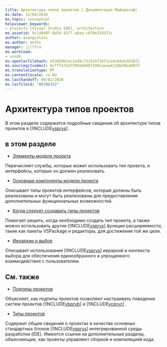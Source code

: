 ```yaml
---
title: Архитектура типов проектов | Документация Майкрософт
ms.date: 11/04/2016
ms.topic: conceptual
helpviewer_keywords:
- projects [Visual Studio SDK], architecture
ms.assetid: 9c1d940f-8a54-41f7-a8aa-c870e324371c
author: acangialosi
ms.author: anthc
manager: jillfra
ms.workload:
- vssdk
ms.openlocfilehash: e53929b1ec2ed9c73191bf16f1cedc84a53b58f2
ms.sourcegitcommit: 6cfffa72af599a9d667249caaaa411bb28ea69fd
ms.translationtype: MT
ms.contentlocale: ru-RU
ms.lasthandoff: 09/02/2020
ms.locfileid: "80706322"
---
```

# <a name="project-types-architecture"></a>Архитектура типов проектов
В этом разделе содержатся подробные сведения об архитектуре типов проектов в [!INCLUDE[vsprvs](../../code-quality/includes/vsprvs_md.md)] .

## <a name="in-this-section"></a>в этом разделе
- [Элементы модели проекта](../../extensibility/internals/elements-of-a-project-model.md)

 Перечисляет службы, которые может использовать тип проекта, и интерфейсы, которые он должен реализовать.

- [Основные компоненты модели проекта](../../extensibility/internals/project-model-core-components.md)

 Описывает типы проектов интерфейсов, которые должны быть реализованы и могут быть реализованы для предоставления дополнительных функциональных возможностей.

- [Когда следует создавать типы проектов](../../extensibility/internals/when-to-create-project-types.md)

 Помогает решить, когда необходимо создать тип проекта, а также можно использовать другие [!INCLUDE[vsprvs](../../code-quality/includes/vsprvs_md.md)] функции расширяемости, такие как пакеты VSPackage и редакторы, для достижения той же цели.

- [Иерархии и выбор](../../extensibility/internals/hierarchies-and-selection.md)

 Описывает использование [!INCLUDE[vsprvs](../../code-quality/includes/vsprvs_md.md)] иерархий и контекста выбора для обеспечения единообразного и упрощенного взаимодействия с пользователем.

## <a name="related-sections"></a>См. также
- [Подтипы проектов](../../extensibility/internals/project-subtypes.md)

 Объясняет, как подтипы проектов позволяют настраивать поведение систем проектов [!INCLUDE[vbprvb](../../code-quality/includes/vbprvb_md.md)] и [!INCLUDE[vcprvc](../../code-quality/includes/vcprvc_md.md)] .

- [Типы проектов](../../extensibility/internals/project-types.md)

 Содержит общие сведения о проектах в качестве основных стандартных блоков [!INCLUDE[vsprvs](../../code-quality/includes/vsprvs_md.md)] интегрированной среды разработки (IDE). Имеются ссылки на дополнительные разделы, объясняющие, как проекты управляют сборкой и компиляцией кода.
